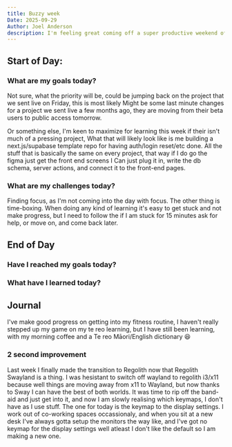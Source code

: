 ```yaml
---
title: Buzzy week
Date: 2025-09-29
Author: Joel Anderson
description: I'm feeling great coming off a super productive weekend of home repairs. I finished off making a stool for my kid, which is nice to keep up my furniture making skills.
---
```


## Start of Day:

### What are my goals today?
Not sure, what the priority will be, could be jumping back on the project that we sent live on Friday, this is most likely
Might be some last minute changes for a project we sent live a few months ago, they are moving from their beta users to public access tomorrow.

Or something else, I'm keen to maximize for learning this week if their isn't much of a pressing project, What that will likely look like is me building a next.js/supabase template repo for having auth/login reset/etc done. All the stuff that is basically the same on every project, that way if I do go the figma just get the front end screens I Can just plug it in, write the db schema, server actions, and connect it to the front-end pages.


### What are my challenges today?
Finding focus, as I'm not coming into the day with focus. The other thing is time-boxing. When doing any kind of learning it's easy to get stuck and not make progress, but I need to follow the if I am stuck for 15 minutes ask for help, or move on, and come back later.


## End of Day

### Have I reached my goals today?


### What have I learned today?

## Journal
I've make good progress on getting into my fitness routine, I haven't really stepped up my game on my te reo learning, but I have still been learning, with my morning coffee and a Te reo Māori/English dictionary :laughing:

### 2 second improvement
Last week I finally made the transition to Regolith now that Regolith Swayland is a thing. I was hesistant to switch off wayland to regolith i3/x11 because well things are moving away from x11 to Wayland, but now thanks to Sway I can have the best of both worlds. It was time to rip off the band-aid and just get into it, and now I am slowly realising which keymaps, I don't have as I use stuff. The one for today is the keymap to the display settings. I work out of co-working spaces occassionaly, and when you sit at a new desk I've always gotta setup the monitors the way like, and I've got no keymap for the display settings well atleast I don't like the default so I am making a new one.

